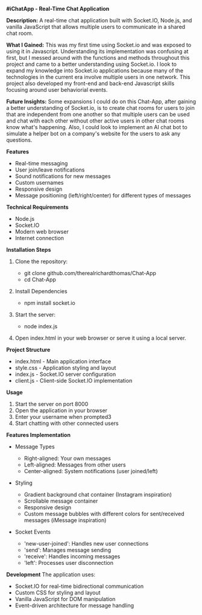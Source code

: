 **#iChatApp - Real-Time Chat Application**

**Description:** A real-time chat application built with Socket.IO, Node.js, and vanilla JavaScript that allows multiple users to communicate in a shared chat room.

**What I Gained:** This was my first time using Socket.io and was exposed to using it in Javascript. Understanding its implementation was confusing at first, but I messed around with the functions and methods throughout this project and came to a better understanding using Socket.io. I look to expand my knowledge into Socket.io applications because many of the technologies in the current era involve multiple users in one network. This project also developed my front-end and back-end Javascript skills focusing around user behaviorial events. 

**Future Insights:** Some expansions I could do on this Chat-App, after gaining a better understanding of Socket.io, is to create chat rooms for users to join that are independent from one another so that multiple users can be used and chat with each other without other active users in other chat rooms know what's happening. Also, I could look to implement an AI chat bot to simulate a helper bot on a company's website for the users to ask any questions.

**Features**
- Real-time messaging
- User join/leave notifications
- Sound notifications for new messages
- Custom usernames
- Responsive design
- Message positioning (left/right/center) for different types of messages

**Technical Requirements**
- Node.js
- Socket.IO
- Modern web browser
- Internet connection


**Installation Steps**
1. Clone the repository:
    - git clone github.com/therealrichardthomas/Chat-App
    - cd Chat-App

2. Install Dependencies
    - npm install socket.io

3. Start the server:
    - node index.js

4. Open index.html in your web browser or serve it using a local server.

**Project Structure**
- index.html - Main application interface
- style.css - Application styling and layout
- index.js - Socket.IO server configuration
- client.js - Client-side Socket.IO implementation

**Usage**
1. Start the server on port 8000
2. Open the application in your browser
3. Enter your username when prompted3
4. Start chatting with other connected users

**Features Implementation**
- Message Types
  - Right-aligned: Your own messages
  - Left-aligned: Messages from other users
  - Center-aligned: System notifications (user joined/left)

- Styling
  - Gradient background chat container (Instagram inspiration)
  - Scrollable message container
  - Responsive design
  - Custom message bubbles with different colors for sent/received messages (iMessage inspiration)

- Socket Events
  - 'new-user-joined': Handles new user connections
  - 'send': Manages message sending
  - 'receive': Handles incoming messages
  - 'left': Processes user disconnection

**Development**
The application uses:
  - Socket.IO for real-time bidirectional communication
  - Custom CSS for styling and layout
  - Vanilla JavaScript for DOM manipulation
  - Event-driven architecture for message handling

